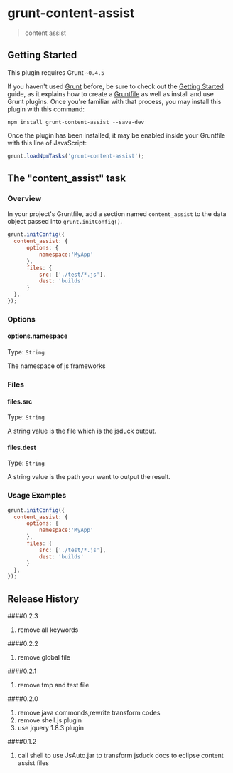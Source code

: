 # grunt-content-assist

> content assist

## Getting Started
This plugin requires Grunt `~0.4.5`

If you haven't used [Grunt](http://gruntjs.com/) before, be sure to check out the [Getting Started](http://gruntjs.com/getting-started) guide, as it explains how to create a [Gruntfile](http://gruntjs.com/sample-gruntfile) as well as install and use Grunt plugins. Once you're familiar with that process, you may install this plugin with this command:

```shell
npm install grunt-content-assist --save-dev
```

Once the plugin has been installed, it may be enabled inside your Gruntfile with this line of JavaScript:

```js
grunt.loadNpmTasks('grunt-content-assist');
```

## The "content_assist" task

### Overview
In your project's Gruntfile, add a section named `content_assist` to the data object passed into `grunt.initConfig()`.

```js
grunt.initConfig({
  content_assist: {
      options: {
          namespace:'MyApp'
      },
      files: {
          src: ['./test/*.js'],
          dest: 'builds'
      }
  },
});
```

### Options

#### options.namespace
Type: `String`

The namespace of js frameworks 

### Files

#### files.src
Type: `String`

A string value is the file which is the jsduck output.

#### files.dest
Type: `String`

A string value is the path your want to output the result.

### Usage Examples

```js
grunt.initConfig({
  content_assist: {
      options: {
          namespace:'MyApp'
      },
      files: {
          src: ['./test/*.js'],
          dest: 'builds'
      }
  },
});
```

## Release History

####0.2.3
  
 1. remove all keywords

####0.2.2 
  
 1. remove global file

####0.2.1 
  
 1. remove tmp and test file

####0.2.0  

 1. remove java commonds,rewrite transform codes 
 2. remove shell.js plugin  
 3. use jquery 1.8.3 plugin 
 
####0.1.2  
 1.  call shell to use JsAuto.jar to transform jsduck docs to eclipse content assist files